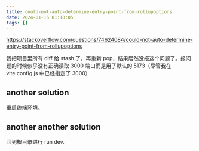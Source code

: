 ```yaml
---
title: could-not-auto-determine-entry-point-from-rollupoptions
date: 2024-01-15 01:10:05
tags: []
---
```

https://stackoverflow.com/questions/74624084/could-not-auto-determine-entry-point-from-rollupoptions

我把项目里所有 diff 给 stash 了，再重新 pop，结果居然没报这个问题了。报问题的时候似乎没有正确读取 3000 端口而是用了默认的 5173（尽管我在 vite.config.js 中已经指定了 3000）

## another solution

重启终端环境。

## another another solution

回到根目录进行 run dev.

